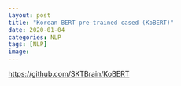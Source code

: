 ```yaml
---
layout: post
title: "Korean BERT pre-trained cased (KoBERT)"
date: 2020-01-04
categories: NLP
tags: [NLP]
image:
---
```


https://github.com/SKTBrain/KoBERT
